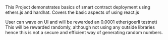 This Project demonstrates basics of smart contract deployment using ethers.js and hardhat.
Covers the basic aspects of using react.js

User can wave on UI and will be rewarded an 0.0001 ether(goerli testnet)
This will be rewarded randomly, although not using any outside libraries hence this is not a secure and efficient way of generating random numbers.

